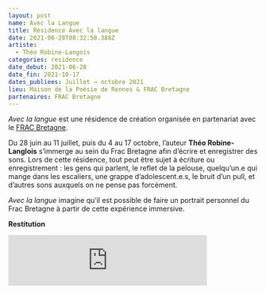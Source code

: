 ```yaml
---
layout: post
name: Avec la Langue
title: Résidence Avec la langue
date: 2021-06-28T08:32:58.388Z
artiste:
  - Théo Robine-Langois
categories: residence
date_debut: 2021-06-28
date_fin: 2021-10-17
dates_publiees: Juillet → octobre 2021
lieu: Maison de la Poésie de Rennes & FRAC Bretagne
partenaires: FRAC Bretagne
---
```

*Avec la langue* est une résidence de création organisée en partenariat avec le [FRAC Bretagne](https://fracbretagne.fr).

Du 28 juin au 11 juillet, puis du 4 au 17 octobre, l’auteur **Théo Robine-Langlois** s’immerge au sein du Frac Bretagne afin d’écrire et enregistrer des sons. Lors de cette résidence, tout peut être sujet à écriture ou enregistrement : les gens qui parlent, le reflet de la pelouse, quelqu’un.e qui mange dans les escaliers, une grappe d’adolescent.e.s, le bruit d’un pull, et d’autres sons auxquels on ne pense pas forcément.

*Avec la langue* imagine qu’il est possible de faire un portrait personnel du Frac Bretagne à partir de cette expérience immersive.

**Restitution**

<iframe src="https://anchor.fm/frac-bretagne/embed/episodes/Matire-noire-de-Tho-Robine-Langlois-e19ftk3/a-a6pt3eh" height="102px" width="400px" frameborder="0" scrolling="no"></iframe>